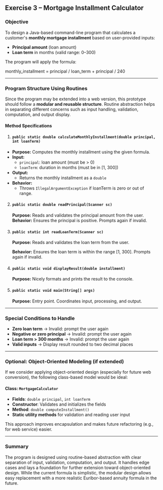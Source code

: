 
## Exercise 3 – Mortgage Installment Calculator


### Objective 
To design a Java-based command-line program that calculates a customer's **monthly mortgage installment** based on user-provided inputs: 
- **Principal amount** (loan amount)
- **Loan term** in months (valid range: 0–300)

The program will apply the formula: 

monthly_installment = principal / loan_term + principal / 240

---

### Program Structure Using Routines

Since the program may be extended into a web version, this prototype should follow a **modular and reusable structure**. Routine abstraction helps in separating different concerns such as input handling, validation, computation, and output display.

#### Method Specifications

1. #### `public static double calculateMonthlyInstallment(double principal, int loanTerm)`
 *  **Purpose:** Computes the monthly installment using the given formula. 
* **Input:** 
	- `principal`: loan amount (must be > 0)
	- `loanTerm`: duration in months (must be in [1, 300])
*  **Output:** 
	- Returns the monthly installment as a `double` 
*	**Behavior:**
	- Throws `IllegalArgumentException` if loanTerm is zero or out of range.

2. #### `public static double readPrincipal(Scanner sc)`
   **Purpose:** Reads and validates the principal amount from the user. 
   **Behavior:** Ensures the principal is positive. Prompts again if invalid.

3. #### `public static int readLoanTerm(Scanner sc)`
   **Purpose:** Reads and validates the loan term from the user.
   
   **Behavior:** Ensures the loan term is within the range [1, 300]. Prompts again if invalid.

4. #### `public static void displayResult(double installment)`
   **Purpose:** Nicely formats and prints the result to the console.

5. #### `public static void main(String[] args)`
   **Purpose:** Entry point. Coordinates input, processing, and output.

---

### Special Conditions to Handle
- **Zero loan term** → Invalid: prompt the user again 
- **Negative or zero principal** → Invalid: prompt the user again 
- **Loan term > 300 months** → Invalid: prompt the user again 
- **Valid inputs** → Display result rounded to two decimal places

---

### Optional: Object-Oriented Modeling (if extended)

If we consider applying object-oriented design (especially for future web conversion), the following class-based model would be ideal:

#### Class: `MortgageCalculator`
- **Fields**: `double principal`, `int loanTerm`
- **Constructor**: Validates and initializes the fields
- **Method**: `double computeInstallment()`
- **Static utility methods** for validation and reading user input

This approach improves encapsulation and makes future refactoring (e.g., for web service) easier.

---

### Summary

The program is designed using routine-based abstraction with clear separation of input, validation, computation, and output. It handles edge cases and lays a foundation for further extension toward object-oriented design. While the current formula is simplistic, the modular design allows easy replacement with a more realistic Euribor-based annuity formula in the future.


